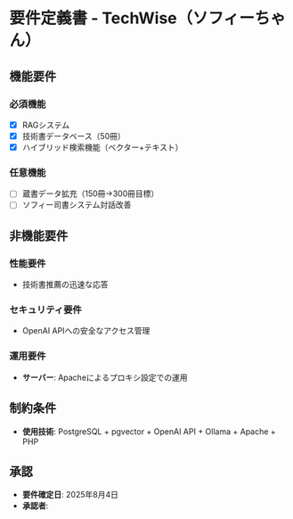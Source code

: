 # 要件定義書 - TechWise（ソフィーちゃん）

## 機能要件

### 必須機能

- [x] RAGシステム
- [x] 技術書データベース（50冊）
- [x] ハイブリッド検索機能（ベクター+テキスト）

### 任意機能

- [ ] 蔵書データ拡充（150冊→300冊目標）
- [ ] ソフィー司書システム対話改善

## 非機能要件

### 性能要件

- 技術書推薦の迅速な応答

### セキュリティ要件

- OpenAI APIへの安全なアクセス管理

### 運用要件

- **サーバー**: Apacheによるプロキシ設定での運用

## 制約条件

- **使用技術**: PostgreSQL + pgvector + OpenAI API + Ollama + Apache + PHP

## 承認

- **要件確定日**: 2025年8月4日
- **承認者**: 
